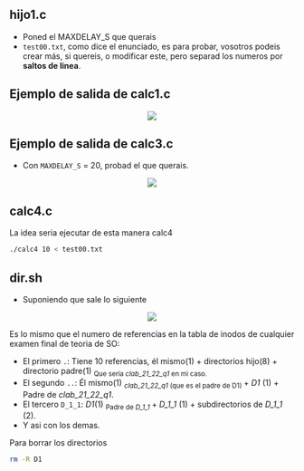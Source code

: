 
## hijo1.c
 - Poned el MAXDELAY_S que querais
 - `test00.txt`, como dice el enunciado, es para probar, vosotros podeis crear más, si quereis, o modificar este, pero separad los numeros por **saltos de linea**.

## Ejemplo de salida de calc1.c
<p align ="center">
<img src="https://github.com/RogerCL24/OS/assets/90930371/ae42ab49-6311-42d1-a823-33aa2c5ab099"/>
</p>

## Ejemplo de salida de calc3.c 
- Con `MAXDELAY_S` = 20, probad el que querais.
<p align="center">
<img src="https://github.com/RogerCL24/OS/assets/90930371/147738df-4012-4aef-91ae-bf96e53ada85"/>
</p>

## calc4.c
La idea seria ejecutar de esta manera calc4
```bash
./calc4 10 < test00.txt
```

## dir.sh
- Suponiendo que sale lo siguiente
<p align="center">
<img src="https://github.com/RogerCL24/OS/assets/90930371/3f29e0f6-73f1-4bc8-b570-4b31e6e98cd1"/>
</p>

Es lo mismo que el numero de referencias en la tabla de inodos de cualquier examen final de teoria de SO:
- El primero `.`: Tiene 10 referencias, él mismo(1) + directorios hijo(8) + directorio padre(1) <sub> Que seria _clab_21_22_q1_ en mi caso.</sub>
- El segundo `..`: Él mismo(1)  <sub> _clab_21_22_q1_ (que es el padre de D1) </sub> + _D1_ (1) + Padre de  _clab_21_22_q1_.
- El tercero `D_1_1`: _D1_(1) <sub> Padre de _D_1_1_ </sub> + _D_1_1_ (1) + subdirectorios de _D_1_1_ (2).
- Y asi con los demas.

 Para borrar los directorios
```bash
rm -R D1
```

